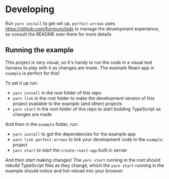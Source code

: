 # Developing

Run `yarn install` to get set up. `perfect-arrows` uses https://github.com/formium/tsdx to manage the development experience, so consult the README over there for more details.

## Running the example

This project is very visual, so it's handy to run the code in a visual test harness to play with it as changes are made. The example React app in `example` is perfect for this!

To set it up run:

 - `yarn install` in the root folder of this repo
 - `yarn link` in the root folder to make the development version of this project available to the example (and other) projects
 - `yarn start` in the root folder of this repo to start building TypeScript as changes are made

And then in the `example` folder, run:

 - `yarn install` to get the dependencies for the example app
 - `yarn link perfect-arrows` to link your development code to the `example` project
 - `yarn start` to start the `create-react-app` built in server

And then start making changes! The `yarn start` running in the root should rebuild TypeScript files as they change, which the `yarn start` running in the example should notice and hot-reload into your browser.